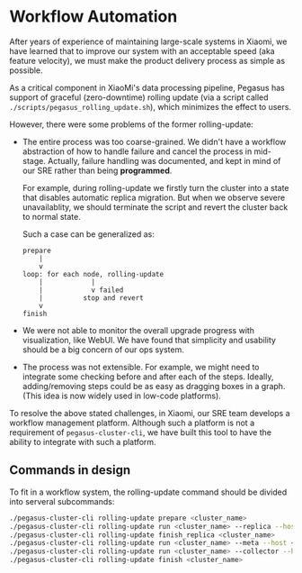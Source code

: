 # Workflow Automation

After years of experience of maintaining large-scale systems in Xiaomi, we have learned
that to improve our system with an acceptable speed (aka feature velocity), we must make the
product delivery process as simple as possible.

As a critical component in XiaoMi's data processing pipeline, Pegasus has support of graceful (zero-downtime)
rolling update (via a script called `./scripts/pegasus_rolling_update.sh`), which minimizes the effect to users.

However, there were some problems of the former rolling-update:

- The entire process was too coarse-grained. We didn't have a workflow abstraction of how
to handle failure and cancel the process in mid-stage. Actually, failure handling was documented,
and kept in mind of our SRE rather than being **programmed**.

    For example, during rolling-update we firstly turn the cluster into a state that disables automatic replica migration.
    But when we observe severe unavailablity, we should terminate the script and revert
    the cluster back to normal state.

    Such a case can be generalized as:

    ```
    prepare
        |
        v
    loop: for each node, rolling-update
        |            |
        |            v failed
        |          stop and revert
        v
    finish
    ```

- We were not able to monitor the overall upgrade progress with visualization, like WebUI. We have found that
simplicity and usability should be a big concern of our ops system.

- The process was not extensible. For example, we might need to integrate some checking before and after each of the steps. Ideally, adding/removing steps could be as easy as dragging boxes in a graph. (This idea is now widely used in low-code platforms).

To resolve the above stated challenges, in Xiaomi, our SRE team develops a workflow management platform.
Although such a platform is not a requirement of `pegasus-cluster-cli`, we have built this tool to have the ability
to integrate with such a platform. 

## Commands in design

To fit in a workflow system, the rolling-update command should be divided into serveral subcommands:

```sh
./pegasus-cluster-cli rolling-update prepare <cluster_name>
./pegasus-cluster-cli rolling-update run <cluster_name> --replica --host <hostname>
./pegasus-cluster-cli rolling-update finish_replica <cluster_name>
./pegasus-cluster-cli rolling-update run <cluster_name> --meta --host <hostname>
./pegasus-cluster-cli rolling-update run <cluster_name> --collector --host <hostname>
./pegasus-cluster-cli rolling-update finish <cluster_name>
```
